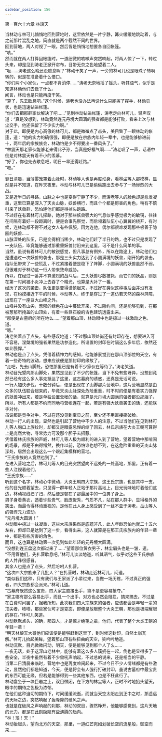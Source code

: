 ```yaml
---
sidebar_position: 156
---
```

 第一百六十六章 林琅天


当林动与林可儿悄悄地回到营地时，这里依然是一片宁静，篝火缓缓地跳动着，与之前那片混乱之地，简直就是两个截然不同的世界。  
回到营地，两人对视了一眼，然后皆是悄悄地想要各自回帐篷。  
“咳。”  
然而就在两人打算回帐篷时，一道细微的咳嗽声突然响起，将两人惊了一下，转过头来，却是见到涛老正掀开帘布，目带无奈之色地望着二人。  
“呃……涛老这么晚还没歇息啊？”林动干笑了一声，一旁的林可儿也是眼珠子转啊转的，似是在准备着什么借口。  
“你们两个小家伙，一点都不肯消停……”涛老无奈地摇了摇头，听其语气，似乎是知道林动他们去做了什么。  
闻言，林动也是只能再度干笑。  
“算了，先去歇息吧。”这个时候，涛老也没办法再说什么只能挥了挥手，林动见状，也是迅速钻进帐篷。  
“你们去把那群家伙解决了吧……”见到林动钻进帐篷，涛老走向林可儿，轻声叹道：“真是没想到，林动竟然连元丹境大圆满的强者都是能够打败，看来上次与林尘交手，他还保留了不少实力啊。”  
对于此，即便是内心高傲的林可儿，都是微微点了点头，美目瞥了一眼林动的帐篷，道：“他的实力的确很强，即便是放在宗族内年轻一辈中，也是能够排进前十，两年后的宗族族会，林动怕是少不得要出一番风头了。”  
“林震天那老家伙能够老来得此子孙，当真是好福气啊……”涛老叹了一声，话语中倒是对林震天有着不小的羡慕。  
“好了，你也先去歇息吧，明日一早还得赶路。”  
“嗯。”  
……  
翌日清晨，当薄雾笼罩着山脉时，林动等人也是再度动身，看林尘等人那模样，显然是并不知道，在昨天夜里，林动与林可儿已是偷偷跑出去参与了一场惨烈的大战。  
又是近半日的寻路，山脉之中也是变得宁静了不少，而涛老等人的脸色却是愈发凝重，这里已算是深入了天炎山脉，妖兽横行，而且个个都是厉害的角色，稍有不慎引来了妖兽群，恐怕连他们都是得掉头跑路。  
不过好在有着林可儿探路，她对于那些妖兽强大的气息似乎感觉极为的敏锐，往往在间隔有着好一段距离时，便是会事先察觉，而后领着队伍小心翼翼的绕开，有时候，连林动都不得不对这女人有些佩服，因为连他，偶尔都很难发现那些极善于隐匿的妖兽……  
山脉深处的队伍，已是变得相当稀少，林动他们赶了半日的路，也不过只是发现了一支队伍，毕竟能够通过那重重妖兽封阻来到这里，可不是什么简单的事。  
当然，虽说有着林可儿的敏锐感觉，但凡事总有例外，所以在路途上，林动他们也是遭遇过一次妖兽的袭击，那是三头实力达到了小圆满境的妖兽，刚开始的袭击，给队伍带来了一些慌乱，不过紧接着便是稳下了阵脚，小圆满境的妖兽虽然不弱，但很难对于林动这一行人带来致命威胁。  
所以，在经过一番并不算激烈的战斗后，三头妖兽尽数被毙，而它们的妖晶，则是在第一时间被小炎冲上去吞了个精光，也算是大补了一番。  
经历了这次的袭击，队伍更是变得谨慎起来，不过好在类似这种事后面并没有发现，在约摸接近下午的时候，林动等人，终于是穿过了一道仿若天然的森林屏障，出现在了一座巨大山峰之外。  
山峰并没有山尖，葱郁的绿色在山中蔓延开来，不过隐约间，还是能够见到，在那被葱郁所掩盖的山顶处，有着一些巨石般的古色建筑透露出来。  
“那便是古墓府的所在地么……”望着那山顶，林动眼中也是掠过一抹激动之色，道。  
“嗯。”  
涛老笑着点了点头，有些感叹地道：“不过那山顶处尚还有封印存在，想要进入可不容易，涅槃境的强者果然是功参造化，所设置的封印在时隔这么多年后，依然还如此强悍。”  
林动也是点了点头，凭借着精神力的感知，他能够察觉到在那山顶部位的天空，有着一些奇特的波动，想来应该便是那封印的缘故了。  
“走吧，先去山脚处，恐怕那里已是有着不少家伙在等待了。”涛老笑道。  
林动目光望向那山脚处，果然是见到了不少的帐篷，当下不免有些讶异，没想到竟然已经有这么多人事先抵达了这里，这古墓府的诱惑，还真是无话可说。  
一行人加快步伐，十数分钟后，便是出现在了山脚那片营地中，这片营地显然是由众多的队伍联合起来的，毕竟天炎山脉深处危险重重，时不时的便是有着实力强悍的妖兽冲出来，若是单独设置营帐的话，就算是元丹境大圆满的强者都没那胆子，所以，所有人都是不约而同地将营帐连在一起，若是有强大妖兽袭击的话，还能联手对付。  
虽说都是竞争对手，不过在还没见到宝贝之前，至少还不用直接撕破脸。  
林动一行人的出现，显然也是引起了营地中不少人的注意，不过当他们在见到林可儿等人胸口上族纹时，却都又是眼露忌惮的缩了回去，林氏宗族在大炎王朝可算得上是庞然大物，寻常势力可没那个胆子去招惹。  
凭借着林氏宗族的声威，林可儿等人极为顺利的进入到了营地，望着营地中那喧闹的场景，都是不由得愕然，换作以前，恐怕谁也想不到，在这危险重重的天炎山脉深处，居然会出现这么一个跟赶集模样的营地。  
“王氏宗族的人竟然也到了。”  
在进入营地之后，林可儿等人的目光突然望向不远处的一处高地，那里，正有着一些人注视着他们。  
“王氏宗族……”  
听到这个名字，林动心中微动，大炎王朝四大宗族，这王氏宗族，也是其中一支。  
他的目光顺着望去，只见得一群年轻人正站于那片高地上，目光玩味地盯着他们这边，林动视线扫了扫，然后便是顿在了那最居中的一位男子身上。  
男子身着黄衣，透着许些贵气，脸庞俊秀，气质不凡，站在那人群中，显得格外的突出，而最令得林动重视的，是他在此人身上感受到了一丝不亚于涛老，岳山等人的强悍元力波动。  
“元丹境大圆满！”  
林动眼中掠过一抹凝重，这些大宗族果然是底蕴非凡，此人年龄恐怕也就二十五六左右，但却已是达到了这一步，看得出来，这人就算是在那王氏宗族内的年轻一辈中，都是有些厉害的角色。  
而且，这也算是林动第一次见到如此年轻的元丹境大圆满。  
“没想到连王盘这次都过来了……”望着那位黄衣男子，林尘眉头也是一皱，道。  
“不用管他们，先扎营歇息吧。”林可儿淡淡地道，听其语气，似乎对这些王氏宗族的人并非很感冒。  
其余人也是点了点头，然后吩咐人扎营。  
“这次四大宗族来了几批人？”在扎营时，林动走近林可儿，问道。  
“类似我们这种，只有我们与王家派了小辈过来，当做一场历练，不过真正的强者，四大宗族都会派来。”林可儿道。  
“古墓府既然这么宝贵，四大家主直接出手，岂不是更容易抢夺。”  
“家主哪有那么容易出手，而且一个出手，对方也必然会阻拦，搞来搞去，不过是在白费时间罢了，据我所知，此次我们四大宗族来的强者，应该都会是年轻一辈的顶尖者，啧啧，那些家伙可才是变态，即便是放眼整个大炎王朝，那也是极端耀眼的存在。”林可儿笑道。  
林动默默点头，的确，那四人，才是惊才绝艳之辈，他们，代表了整个大炎王朝的年轻一辈！  
“明天林琅天大哥他们应该便是能够赶到这里了，到时候这封印，自然土崩瓦解。”林可儿抬起美眸，望着那山顶有些扭曲的天空，笑吟吟地道。  
林动沉默，目光微微闪动，明天，便是能够见到那个人了么……  
一夜无话，处于这深山老林中，能够有着这么多人簇拥在一起，倒也是显得多了一些安全，半夜中虽然有着不少兽吼声响起，不过总的说来，还是相当的平静。  
当第二日清晨来临时，营地中也是再度喧闹起来，不过今日不少人情绪都是有些激动，显然他们都是知道，今天，便是将会有人强行打破封印，虽说古墓府中最宝贵的东西可能无缘，但若是能够得到一些其他东西，也是不枉此行了。  
林动盘坐于一块巨岩之上，双目微闭，在下方的林尘等人，正时不时地抬头望天，眼中的期待之色极为浓郁。  
在他们这种迫切的期待下，时间缓缓流逝，而就当天空太阳走到正中之时，那遥远的天际之边，突然响起了轰隆隆的破风之声。  
也就是在破风之声响起的刹那，林动的双目，骤然睁开，他能够感觉到，这片天地的元力，都是在此刻隐隐有些沸腾的趋向。  
“林！琅！天！”  
林动抬起头，望向北方的天空，那里，一道红芒宛如划破长空的流星般，御空而来……  
  
  
